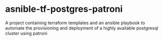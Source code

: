 # asnible-tf-postgres-patroni
A project containing terraform templates and an ansible playbook to automate the provisioning and deployment of a highly available postgresql cluster using patroni
